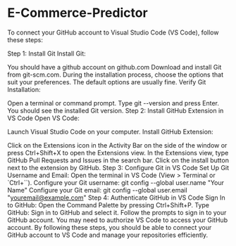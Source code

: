 # E-Commerce-Predictor

To connect your GitHub account to Visual Studio Code (VS Code), follow these steps:

Step 1: Install Git
Install Git:

You should have a github account on github.com
Download and install Git from git-scm.com.
During the installation process, choose the options that suit your preferences. The default options are usually fine.
Verify Git Installation:

Open a terminal or command prompt.
Type git --version and press Enter. You should see the installed Git version.
Step 2: Install GitHub Extension in VS Code
Open VS Code:

Launch Visual Studio Code on your computer.
Install GitHub Extension:

Click on the Extensions icon in the Activity Bar on the side of the window or press Ctrl+Shift+X to open the Extensions view.
In the Extensions view, type GitHub Pull Requests and Issues in the search bar.
Click on the install button next to the extension by GitHub.
Step 3: Configure Git in VS Code
Set Up Git Username and Email:
Open the terminal in VS Code (View > Terminal or `Ctrl+``).
Configure your Git username:
git config --global user.name "Your Name"
Configure your Git email:
git config --global user.email "youremail@example.com"
Step 4: Authenticate GitHub in VS Code
Sign In to GitHub:
Open the Command Palette by pressing Ctrl+Shift+P.
Type GitHub: Sign in to GitHub and select it.
Follow the prompts to sign in to your GitHub account. You may need to authorize VS Code to access your GitHub account.
By following these steps, you should be able to connect your GitHub account to VS Code and manage your repositories efficiently.
